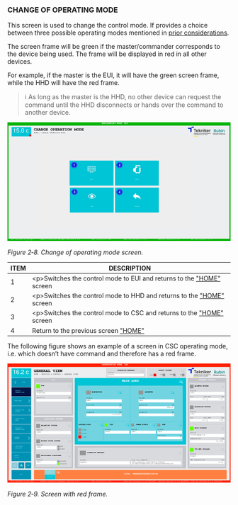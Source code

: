 ### CHANGE OF OPERATING MODE

This screen is used to change the control mode. If provides a choice between three possible operating modes mentioned in
[prior considerations](00_Preliminary_Considerations.md).

The screen frame will be green if the master/commander corresponds to the device being used. The frame will be displayed in red in all other devices.

For example, if the master is the EUI, it will have the green screen frame, while the HHD will have the red frame.

> ℹ️ As long as the master is the HHD, no other device can request the command until the HHD disconnects or hands over the command to another device.

![Change of operating mode screen](../Resources/media/image015.png)

*Figure 2‑8. Change of operating mode screen.*

| ITEM| DESCRIPTION|
|----------|----------|
| 1| \<p>Switches the control mode to EUI and returns to the ["HOME"](./01_Home_Screen_Home.md) screen|
| 2| \<p>Switches the control mode to HHD and returns to the ["HOME"](./01_Home_Screen_Home.md) screen|
| 3| \<p>Switches the control mode to CSC and returns to the ["HOME"](./01_Home_Screen_Home.md) screen|
| 4| Return to the previous screen ["HOME"](./01_Home_Screen_Home.md)|

The following figure shows an example of a screen in CSC operating mode, i.e. which doesn’t have command and therefore has a red frame.

![Screen with red frame](../Resources/media/image016.png)

*Figure 2‑9. Screen with red frame.*
